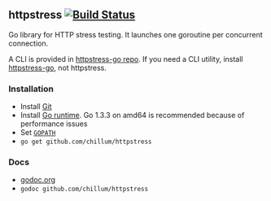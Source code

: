 ## httpstress  [![Build Status](https://travis-ci.org/chillum/httpstress.svg?branch=master)](https://travis-ci.org/chillum/httpstress)

Go library for HTTP stress testing. It launches one goroutine per concurrent connection.

A CLI is provided in [httpstress-go repo](https://github.com/chillum/httpstress-go.git).
If you need a CLI utility, install [httpstress-go](https://github.com/chillum/httpstress-go.git),
not httpstress.

### Installation
* Install [Git](http://git-scm.com/download)
* Install [Go runtime](http://golang.org/doc/install).
  Go 1.3.3 on amd64 is recommended because of performance issues
* Set [`GOPATH`](http://golang.org/doc/code.html#GOPATH)
* `go get github.com/chillum/httpstress`

### Docs
* [godoc.org](https://godoc.org/github.com/chillum/httpstress)
* `godoc github.com/chillum/httpstress`
